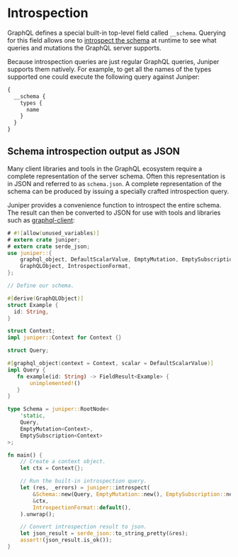 # Introspection

GraphQL defines a special built-in top-level field called `__schema`. Querying
for this field allows one to [introspect the schema](https://graphql.org/learn/introspection/)
at runtime to see what queries and mutations the GraphQL server supports.

Because introspection queries are just regular GraphQL queries, Juniper supports
them natively. For example, to get all the names of the types supported one
could execute the following query against Juniper:

```graphql
{
  __schema {
    types {
      name
    }
  }
}
```

## Schema introspection output as JSON

Many client libraries and tools in the GraphQL ecosystem require a complete
representation of the server schema. Often this representation is in JSON and
referred to as `schema.json`. A complete representation of the schema can be
produced by issuing a specially crafted introspection query.

Juniper provides a convenience function to introspect the entire schema. The
result can then be converted to JSON for use with tools and libraries such as
[graphql-client](https://github.com/graphql-rust/graphql-client):

```rust
# #![allow(unused_variables)]
# extern crate juniper;
# extern crate serde_json;
use juniper::{
    graphql_object, DefaultScalarValue, EmptyMutation, EmptySubscription, FieldResult, 
    GraphQLObject, IntrospectionFormat,
};

// Define our schema.

#[derive(GraphQLObject)]
struct Example {
  id: String,
}

struct Context;
impl juniper::Context for Context {}

struct Query;

#[graphql_object(context = Context, scalar = DefaultScalarValue)]
impl Query {
   fn example(id: String) -> FieldResult<Example> {
       unimplemented!()
   }
}

type Schema = juniper::RootNode<
    'static, 
    Query, 
    EmptyMutation<Context>, 
    EmptySubscription<Context>
>;

fn main() {
    // Create a context object.
    let ctx = Context{};

    // Run the built-in introspection query.
    let (res, _errors) = juniper::introspect(
        &Schema::new(Query, EmptyMutation::new(), EmptySubscription::new()),
        &ctx,
        IntrospectionFormat::default(),
    ).unwrap();

    // Convert introspection result to json.
    let json_result = serde_json::to_string_pretty(&res);
    assert!(json_result.is_ok());
}
```
